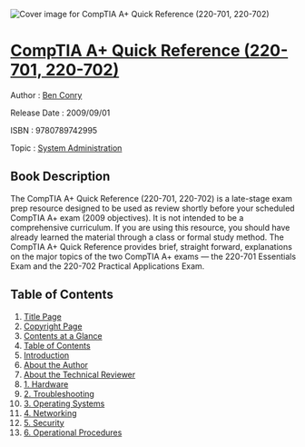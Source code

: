 ![Cover image for CompTIA A+ Quick Reference (220-701, 220-702)](https://imgdetail.ebookreading.net/cover/cover/system_admin/EB9780789742995.jpg)

[CompTIA A+ Quick Reference (220-701, 220-702)](https://ebookreading.net/view/book/CompTIA+A%2B+Quick+Reference+%28220-701%2C+220-702%29-EB9780789742995_1.html "CompTIA A+ Quick Reference (220-701, 220-702)")
====================================================================================================================

Author : [Ben Conry](https://ebookreading.net/search/author/Ben+Conry)

Release Date : 2009/09/01

ISBN : 9780789742995

Topic : [System Administration](https://ebookreading.net/search/category/system-administration)

Book Description
-----------------

The CompTIA A+ Quick Reference (220-701, 220-702) is a late-stage exam prep resource designed to be used as review shortly before your scheduled CompTIA A+ exam (2009 objectives). It is not intended to be a comprehensive curriculum. If you are using this resource, you should have already learned the material through a class or formal study method. The CompTIA A+ Quick Reference provides brief, straight forward, explanations on the major topics of the two CompTIA A+ exams — the 220-701 Essentials Exam and the 220-702 Practical Applications Exam.
              
Table of Contents
-----------------

1. [Title Page](https://ebookreading.net/view/book/CompTIA+A%2B+Quick+Reference+%28220-701%2C+220-702%29-EB9780789742995_2.html)
1. [Copyright Page](https://ebookreading.net/view/book/CompTIA+A%2B+Quick+Reference+%28220-701%2C+220-702%29-EB9780789742995_2.html#copy)
1. [Contents at a Glance](https://ebookreading.net/view/book/CompTIA+A%2B+Quick+Reference+%28220-701%2C+220-702%29-EB9780789742995_3.html)
1. [Table of Contents](https://ebookreading.net/view/book/CompTIA+A%2B+Quick+Reference+%28220-701%2C+220-702%29-EB9780789742995_4.html)
1. [Introduction](https://ebookreading.net/view/book/CompTIA+A%2B+Quick+Reference+%28220-701%2C+220-702%29-EB9780789742995_5.html)
1. [About the Author](https://ebookreading.net/view/book/CompTIA+A%2B+Quick+Reference+%28220-701%2C+220-702%29-EB9780789742995_6.html)
1. [About the Technical Reviewer](https://ebookreading.net/view/book/CompTIA+A%2B+Quick+Reference+%28220-701%2C+220-702%29-EB9780789742995_7.html)
1. [1. Hardware](https://ebookreading.net/view/book/CompTIA+A%2B+Quick+Reference+%28220-701%2C+220-702%29-EB9780789742995_8.html)
1. [2. Troubleshooting](https://ebookreading.net/view/book/CompTIA+A%2B+Quick+Reference+%28220-701%2C+220-702%29-EB9780789742995_9.html)
1. [3. Operating Systems](https://ebookreading.net/view/book/CompTIA+A%2B+Quick+Reference+%28220-701%2C+220-702%29-EB9780789742995_10.html)
1. [4. Networking](https://ebookreading.net/view/book/CompTIA+A%2B+Quick+Reference+%28220-701%2C+220-702%29-EB9780789742995_11.html)
1. [5. Security](https://ebookreading.net/view/book/CompTIA+A%2B+Quick+Reference+%28220-701%2C+220-702%29-EB9780789742995_12.html)
1. [6. Operational Procedures](https://ebookreading.net/view/book/CompTIA+A%2B+Quick+Reference+%28220-701%2C+220-702%29-EB9780789742995_13.html)
